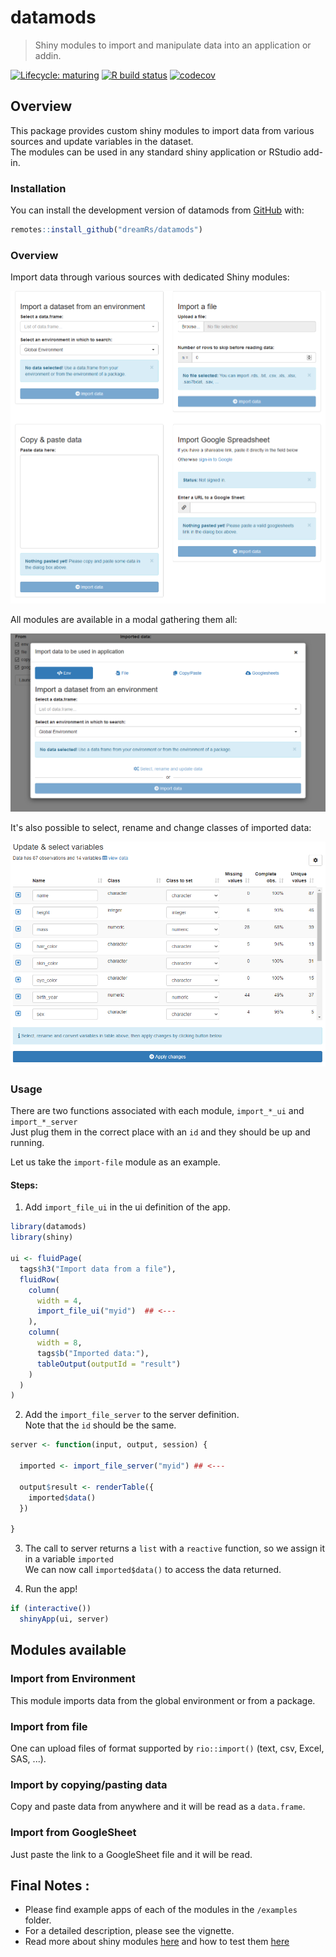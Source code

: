 # datamods

> Shiny modules to import and manipulate data into an application or addin.

<!-- badges: start -->
[![Lifecycle: maturing](https://img.shields.io/badge/lifecycle-maturing-blue.svg)](https://www.tidyverse.org/lifecycle/#maturing)
[![R build status](https://github.com/dreamRs/datamods/workflows/R-CMD-check/badge.svg)](https://github.com/dreamRs/datamods/actions)
[![codecov](https://codecov.io/gh/dreamRs/datamods/branch/master/graphs/badge.svg)](https://codecov.io/gh/dreamRs/datamods)
<!-- badges: end -->


## Overview

This package provides custom shiny modules to import data from various sources and
update variables in the dataset.  
The modules can be used in any standard shiny application or RStudio add-in.


### Installation

You can install the development version of datamods from [GitHub](https://github.com/dreamRs/datamods) with:

``` r
remotes::install_github("dreamRs/datamods")
```


### Overview

Import data through various sources with dedicated Shiny modules:

![](man/figures/datamods-imports.png)


All modules are available in a modal gathering them all:

![](man/figures/datamods-modal.png)


It's also possible to select, rename and change classes of imported data:

![](man/figures/datamods-update.png)



### Usage

There are two functions associated with each module, `import_*_ui` and `import_*_server`  
Just plug them in the correct place with an `id` and they should be up and running.  

Let us take the `import-file` module as an example.  


#### Steps:  

1. Add `import_file_ui` in the ui definition of the app.  

```r
library(datamods)
library(shiny)

ui <- fluidPage(
  tags$h3("Import data from a file"),
  fluidRow(
    column(
      width = 4,
      import_file_ui("myid")  ## <---
    ),
    column(
      width = 8,
      tags$b("Imported data:"),
      tableOutput(outputId = "result")
    )
  )
)
```

2. Add the `import_file_server` to the server definition.  
Note that the `id` should be the same.  

```r
server <- function(input, output, session) {
  
  imported <- import_file_server("myid") ## <---
  
  output$result <- renderTable({
    imported$data()
  })
  
}
```

3. The call to server returns a `list` with a `reactive` function, so we assign it in a variable `imported`  
We can now call `imported$data()` to access the data returned.

4. Run the app!

```r
if (interactive())
  shinyApp(ui, server)
```



## Modules available


### Import from Environment

This module imports data from the global environment or from a package.


### Import from file

One can upload files of format supported by `rio::import()` (text, csv, Excel, SAS, ...).


### Import by copying/pasting data

Copy and paste data from anywhere and it will be read as a `data.frame`.


### Import from GoogleSheet

Just paste the link to a GoogleSheet file and it will be read.  



## Final Notes :

 - Please find example apps of each of the modules in the `/examples` folder.
 - For a detailed description, please see the vignette.
 - Read more about shiny modules [here](https://shiny.rstudio.com/articles/modules.html) and how to test them [here](https://mastering-shiny.org/scaling-testing.html)
